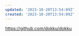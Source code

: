 ```yaml
---
updated: '2023-10-20T13:54:09Z'
created: '2023-10-20T13:54:09Z'
---
```

https://github.com/dokku/dokku